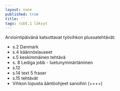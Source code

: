 ```yaml
---
layout: none
published: true
title: ''
tags: rub5.1 läksyt
---
```

Arviointipäivänä katsottavat työvihkon plussatehtävät:

- s.2 Danmark
- s.4 käännöslauseet
- s.5 keskimmäinen tehtävä
- s. 8 Lediga jobb - luetunymmärtäminen
- s.12
- s.14 text 5 fraser
- s.15 tehtävät
- Vihkon lopusta ääntöohjeet sanoihin (++++)
